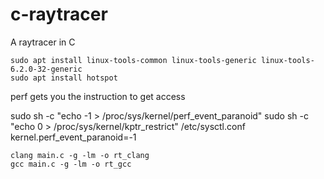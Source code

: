 # c-raytracer
A raytracer in C

```
sudo apt install linux-tools-common linux-tools-generic linux-tools-6.2.0-32-generic
sudo apt install hotspot
```


perf gets you the instruction to get access

sudo sh -c "echo -1 > /proc/sys/kernel/perf_event_paranoid"
sudo sh -c "echo 0 > /proc/sys/kernel/kptr_restrict"
/etc/sysctl.conf
kernel.perf_event_paranoid=-1


```
clang main.c -g -lm -o rt_clang
gcc main.c -g -lm -o rt_gcc
```

